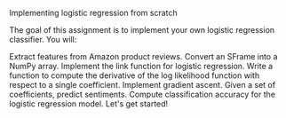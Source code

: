 Implementing logistic regression from scratch

The goal of this assignment is to implement your own logistic regression classifier. You will:

Extract features from Amazon product reviews.
Convert an SFrame into a NumPy array.
Implement the link function for logistic regression.
Write a function to compute the derivative of the log likelihood function with respect to a single coefficient.
Implement gradient ascent.
Given a set of coefficients, predict sentiments.
Compute classification accuracy for the logistic regression model.
Let's get started!

